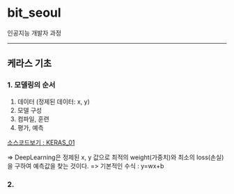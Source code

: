 # bit_seoul
인공지능 개발자 과정

<hr />

## 케라스 기초
### 1. 모델링의 순서
1. 데이터 (정제된 데이터: x, y)     
2. 모델 구성    
3. 컴파일, 훈련    
4. 평가, 예측    

[소스코드보기 : KERAS_01](https://github.com/maiorem/bit_seoul/blob/main/Study/keras/keras01.py)     

=> DeepLearning은 정제된 x, y 값으로 최적의 weight(가중치)와 최소의 loss(손실)을 구하여 예측값을 찾는 것이다.
=> 기본적인 수식 : y=wx+b

### 2. 

